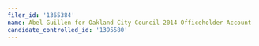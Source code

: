 ```yaml
---
filer_id: '1365384'
name: Abel Guillen for Oakland City Council 2014 Officeholder Account
candidate_controlled_id: '1395580'
---
```

